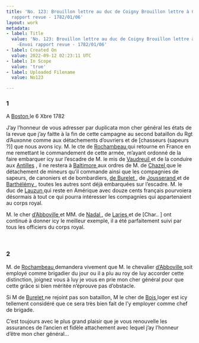 ```yaml
---
title: 'No. 123: Brouillon lettre au duc de Coigny Brouillon lettre à Gribeauval -Envoi
  rapport revue - 1782/01/06'
layout: work
metadata:
- label: Title
  value: 'No. 123: Brouillon lettre au duc de Coigny Brouillon lettre à Gribeauval
    -Envoi rapport revue - 1782/01/06'
- label: Created On
  value: 2022-09-12 02:23:11 UTC
- label: In Scope
  value: 'true'
- label: Uploaded Filename
  value: No123

---
```

<div class="pages">
<div id="page-32541628">
<h3><a name="page-32541628">1</a></h3>
<div class="page-content">
<p>A <a href="../subjects/32162836.html" title=" Boston, Masssachusetts"> Boston </a> le 6 Xbre 1782</p>
<p>J’ay l’honneur de vous adresser par duplicata mon <span class="line-break"> </span>cher général les états de la revue que j’ay faitte à la fin <span class="line-break"> </span>de cette campagne au second bataillon du Rgt d’Auxonne <span class="line-break"> </span>comme aux détachements d’ouvriers et de <span class="unclear">[chasseurs (sapeurs ?)]</span> que nous <span class="line-break"> </span>avons icy. <span class="line-break"> </span>M. le cte de <a href="../subjects/32166229.html" title="Jean-Baptiste Donatien de Vimeur de Rochambeau; 1725-1807"> Rochambeau </a> qui retourne en France en <span class="line-break"> </span>me remettant le commandement de cette armée, m’ayant <span class="line-break"> </span>ordonné de la faire embarquer icy sur l’escadre de M. <span class="line-break"> </span>le mis de <a href="../subjects/32162848.html" title="Louis-Philippe de Rigaud, marquis de Vaudreuil; 1724-1802"> Vaudreuil </a> et de la conduire aux <a href="../subjects/32162894.html" title="The West Indies"> Antilles</a> , il ne restera <span class="line-break"> </span>à <a href="../subjects/32162810.html" title=" Baltimore, Maryland"> Baltimore </a> aux ordres de M. de <a href="../subjects/32162937.html" title="Joseph Dieudonné de Chazelles"> Chazel </a> que le détachement <span class="line-break"> </span>de mineurs qu’il commande ainsi que les compagnies <span class="line-break"> </span>de sapeurs, de canoniers et de bombardiers, <a href="../subjects/32166221.html" title="Burelet ">de Burelet </a>, <span class="line-break"> </span>de <a href="../subjects/32162938.html" title=" Jousserand "> Jousserand </a> et de <a href="../subjects/32162939.html" title=" Barthélémy "> Barthélémy </a>, toutes les autres sont déjà <span class="line-break"> </span>embarquées sur l’escadre. M. le duc de <a href="../subjects/32162865.html" title="Armand-Louis Gontaut, duc de Lauzun; 1747-1793"> Lauzun </a> qui reste <span class="line-break"> </span>en Amérique avec douze cents français pourvoiera désormais<span class="line-break"> </span>à tout ce qui pourra intéresser les compagnies qui appartenaient <span class="line-break"> </span>au corps royal.</p>
<p>M. le cher <a href="../subjects/32162940.html" title="François Marie d'Aboville; 1730-1817"> d’Abboville </a> et MM. de <a href="../subjects/32162941.html" title=" Nadal "> Nadal </a>, de <a href="../subjects/32162942.html" title=" Laries "> Laries </a> et de <span class="line-break"> </span><span class="unclear">[Char.. ]</span> ont continué à donner icy le meilleur exemple, il a été parfaitement suivi par tous les officiers du corps royal. </p>
</div>
</div>
<br />
<div id="page-32541629">
<h3><a name="page-32541629">2</a></h3>
<div class="page-content">
<p>M. de <a href="../subjects/32166229.html" title="Jean-Baptiste Donatien de Vimeur de Rochambeau; 1725-1807"> Rochambeau </a> demandera vivement que M. le <span class="line-break"> </span>chevalier <a href="../subjects/32162940.html" title="François Marie d'Aboville; 1730-1817"> d’Abboville </a> soit employé comme brigadier du jour <span class="line-break"> </span>ou il a plu au roy de luy accorder cette distinction, joignez vous<span class="line-break"> </span>à luy je vous en prie mon cher général pour que cette grâce <span class="line-break"> </span>si bien méritée n’éprouve pas d’obstacle.</p>
<p>Si M de <a href="../subjects/32166221.html" title="Burelet "> Burelet </a> ne rejoint pas son bataillon, M le cher <span class="line-break"> </span>de <a href="../subjects/32162947.html" title=" Bois "> Bois </a> loger est icy tellement considéré que ce sera très bien <span class="line-break"> </span>fait de l’y employer comme chef de brigade.</p>
<p>C’est toujours avec le plus grand plaisir que je vous renouvelle <span class="line-break"> </span>les assurances de l’ancien et fidèle attachement avec lequel <span class="line-break"> </span>j’ay l’honneur d’être mon cher général... <span class="line-break"> </span></p>
</div>
</div>
<br />
</div>
